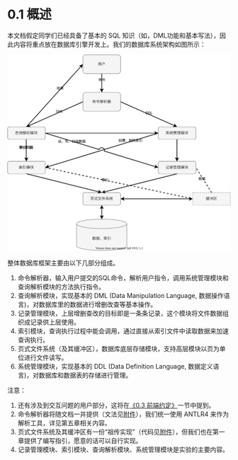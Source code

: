 # 0.1 概述

本文档假定同学们已经具备了基本的 SQL 知识（如，DML功能和基本写法），因此内容将重点放在数据库引擎开发上。我们的数据库系统架构如图所示：

![系统架构](structure.svg)


整体数据库框架主要由以下几部分组成。

1. 命令解析器，输入用户提交的SQL命令，解析用户指令，调用系统管理模块和查询解析模块的方法执行指令。
2. 查询解析模块，实现基本的 DML (Data Manipulation Language, 数据操作语言)，对数据库里的数据进行增删改查等基本操作。
3. 记录管理模块，上层增删查改的目标即是一条条记录，这个模块将文件数据组织成记录供上层使用。
4. 索引模块，查询执行过程中能会调用，通过直接从索引文件中读取数据来加速查询执行。
5. 页式文件系统（及其缓冲区），数据库底层存储模块，支持高层模块以页为单位进行文件读写。
6. 系统管理模块，实现基本的 DDL (Data Definition Language, 数据定义语言)，对数据库和数据表的存储进行管理。

注意：

1. 还有涉及到交互问题的用户部分，这将在[《0.3 前端约定》](./0-3-frontend.md)一节中提到。
2. 命令解析器将随文档一并提供（文法见[附件](../extra/files.md)），我们统一使用 ANTLR4 来作为解析工具，详见第五章相关内容。
3. 页式文件系统及其缓冲区有一份“祖传实现”（代码见[附件](../extra/files.md)），但我们也在第一章提供了编写指引，愿意的话可以自行实现。
4. 记录管理模块、索引模块、查询解析模块、系统管理模块是实验的主要内容。
